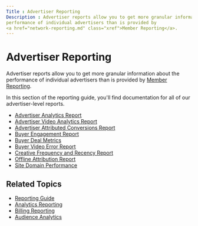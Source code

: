 ```yaml
---
Title : Advertiser Reporting
Description : Advertiser reports allow you to get more granular information about the
performance of individual advertisers than is provided by
<a href="network-reporting.md" class="xref">Member Reporting</a>.
---
```



# Advertiser Reporting





Advertiser reports allow you to get more granular information about the
performance of individual advertisers than is provided by
<a href="network-reporting.md" class="xref">Member Reporting</a>.

In this section of the reporting guide, you'll find documentation for
all of our advertiser-level reports.

- <a href="advertiser-analytics-report.md" class="xref">Advertiser
  Analytics Report</a>
- <a href="advertiser-video-analytics-report.md" class="xref">Advertiser
  Video Analytics Report</a>
- <a href="advertiser-attributed-conversions-report.md"
  class="xref">Advertiser Attributed Conversions Report</a>
- <a href="buyer-engagement-report.md" class="xref"
  title="The Buyer Engagement Report gives you insight into the viewable duration of your display and video creatives.">Buyer
  Engagement Report</a>
- <a href="buyer-deal-metrics.md" class="xref">Buyer Deal Metrics</a>
- <a href="buyer-video-error-report.md" class="xref">Buyer Video Error
  Report</a>
- <a href="creative-frequency-and-recency-report.md"
  class="xref">Creative Frequency and Recency Report</a>
- <a href="offline-attribution-report.md" class="xref"
  title="The Offline Attribution report lets you track your line item&#39;s offline sales performance. This report is only available for Microsoft Invest clients that have Offline Attribution enabled on their line items.">Offline
  Attribution Report</a>
- <a href="site-domain-performance.md" class="xref">Site Domain
  Performance</a>





## Related Topics

- <a href="reporting-guide.md" class="xref">Reporting Guide</a>
- <a href="analytics-reporting.md" class="xref">Analytics Reporting</a>
- <a href="billing-reporting.md" class="xref">Billing Reporting</a>
- <a href="audience-analytics.md" class="xref"
  title="You can use the Creative Frequency and Recency report to analyze your audience at a granular level and the Buyer Reach and Frequency Report to have an insight on how cross device impacted the number of times a single person saw the ads across all their devices. Nielsen&#39;s Digital Ad Ratings reports are also available to analyze the audience demographics that your line item is reaching.">Audience
  Analytics</a>






